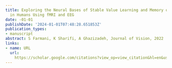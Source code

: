 ```yaml
---
title: ‪Exploring the Neural Bases of Stable Value Learning and Memory of Objects
  in Humans Using fMRI and EEG‬
date: -01-01
publishDate: '2024-01-01T07:48:28.651853Z'
publication_types:
- manuscript
abstract: ‪S Farmani, K Sharifi, A Ghazizadeh‬, ‪Journal of Vision, 2022‬
links:
- name: URL
  url: 
    https://scholar.google.com/citations?view_op=view_citation&hl=en&user=66x2RX0AAAAJ&citation_for_view=66x2RX0AAAAJ:u-x6o8ySG0sC
---
```

